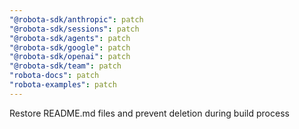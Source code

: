 ```yaml
---
"@robota-sdk/anthropic": patch
"@robota-sdk/sessions": patch
"@robota-sdk/agents": patch
"@robota-sdk/google": patch
"@robota-sdk/openai": patch
"@robota-sdk/team": patch
"robota-docs": patch
"robota-examples": patch
---
```


Restore README.md files and prevent deletion during build process